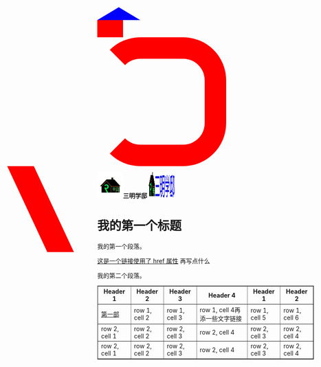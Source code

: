 

<html>
<head>
<meta charset="utf-8">
<title>ZONGXP</title>
<link rel="icon" href="https://raw.githubusercontent.com/sanmingxuedi/index.html/main/favicon.ico" type="image/x-icon">
    <link rel="shortcut icon" href="../favicon.ico" type="image/x-icon">
</head>
<body>

<style>
#triangle{
    width: 0;
    height: 0;
    border: 50px solid transparent;
    border-bottom: 30px solid blue;
    background-position:0px 0px;

    }
#rectangle {
width: 60px;
height: 40px;
background: red;
background-position:15px -30px;
}
#triangle-up {
width: 100px;
height: 100px;
border: 100px solid transparent;
border-right: 100px solid red;
border-left: 100px solid blue;
border-top:100px solid yellow;
border-bottom:100px solid green;
background-position:300px -50px;
}
#triangle-up {
width: 200px;
height: 200px;
border-left: 50px solid transparent;

border-right: 50px solid red;
border-top: 50px solid red;
border-bottom: 50px solid red;
border-top-left-radius: 100px;
border-top-right-radius: 100px;
border-bottom-left-radius: 100px;
border-bottom-right-radius: 100px;
position: relative;
display: block;
}
#triangle-down{
width: 62px;
height: 200px;
margin-left:20px;
-webkit-transform: skew(25deg);
-moz-transform: skew(20deg);
-o-transform: skew(20deg);
background: red;
position: absolute;
display: block;

left:45px;

content: '';
}
</style>
<div id="triangle"></div>
<div id="rectangle"></div>
<div id="rectangle-up"></div>

<div id="triangle-up"></div>

<div id="triangle-down"></div>

 <img src="https://raw.githubusercontent.com/sanmingxuedi/index.html/main/1617620168139.jpg" width="60"  height="60"/><b>三明学邸</b>
  <img src="https://raw.githubusercontent.com/sanmingxuedi/index.html/main/%E6%9C%AA%E6%A0%87%E9%A2%98.png" width="60"  height="60"/>
<h1>我的第一个标题</h1>
<p>我的第一个段落。

 <a href="https://sanmingxuedi.github.io/index.html">这是一个链接使用了 href 属性</a>
 再写点什么
 </p>
 <p>我的第二个段落。
 <table border="1">
    <tr>
        <th>Header 1</th>
        <th>Header 2</th>
        <th>Header 3</th>
        <th>Header 4</th>
        <th>Header 1</th>
        <th>Header 2</th>
    </tr>
    <tr>
        <td><a href="https://sanmingxuedi.github.io/index.html">第一部</a></td>
        <td>row 1, cell 2</td>
        <td>row 1, cell 3</td>
        <td>row 1, cell 4再添一些文字链接</td>
        <td>row 1, cell 5</td>
        <td>row 1, cell 6</td>
    </tr>
    <tr>
        <td>row 2, cell 1</td>
        <td>row 2, cell 2</td>
        <td>row 2, cell 3</td>
        <td>row 2, cell 4</td>
        <td>row 2, cell 3</td>
        <td>row 2, cell 4</td>
    </tr>
    <tr>
        <td>row 2, cell 1</td>
        <td>row 2, cell 2</td>
        <td>row 2, cell 3</td>
        <td>row 2, cell 4</td>
        <td>row 2, cell 3</td>
        <td>row 2, cell 4</td>
    </tr>
</table>
</p>
</body>
</html>
